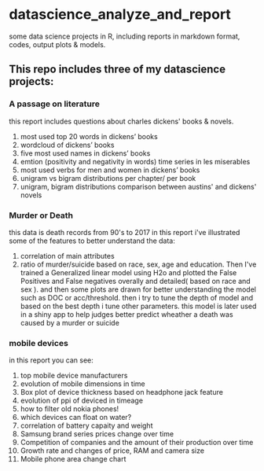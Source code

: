 # datascience_analyze_and_report
some data science projects in R, including reports in markdown format, codes, output plots &amp; models.
## This repo includes three of my datascience projects:

### A passage on literature
this report includes questions about charles dickens' books & novels.
1. most used top 20 words in dickens’ books
2. wordcloud of dickens’ books
3. five most used names in dickens’ books
4. emtion (positivity and negativity in words) time series in les miserables
5. most used verbs for men and women in dickens’ books
6. unigram vs bigram distributions per chapter/ per book
7. unigram, bigram distributions comparison between austins' and dickens' novels


### Murder or Death
this data is death records from 90's to 2017
in this report i've illustrated some of the features to better understand the data:
1. correlation of main attributes
2. ratio of murder/suicide based on race, sex, age and education.
Then I've trained a Generalized linear model using H2o and plotted the False Positives and False negatives overally and detailed( based on race and sex ).
and then some plots are drawn for better understanding the model such as DOC or acc/threshold.
then i try to tune the depth of model and based on the best depth i tune other parameters.
this model is later used in a shiny app to help judges better predict wheather a death was caused by a murder or suicide

### mobile devices
in this report you can see:
1. top mobile device manufacturers 
2. evolution of mobile dimensions in time
3. Box plot of device thickness based on headphone jack feature
4. evolution of ppi of deviced in timeage
5. how to filter old nokia phones!
6. which devices can float on water?
7. correlation of battery capaity and weight
8. Samsung brand series prices change over time
9. Competition of companies and the amount of their production over time
10. Growth rate and changes of  price, RAM and camera size
11. Mobile phone area change chart
